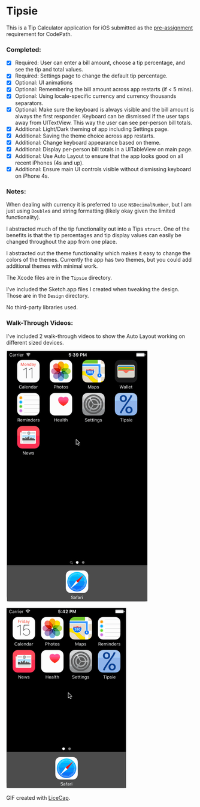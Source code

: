 # Tipsie

This is a Tip Calculator application for iOS submitted as the [pre-assignment](http://courses.codepath.com/snippets/intro_to_ios/thanks_for_applying#heading-prework) requirement for CodePath.

### Completed:

* [x] Required: User can enter a bill amount, choose a tip percentage, and see the tip and total values.
* [x] Required: Settings page to change the default tip percentage.
* [x] Optional: UI animations
* [x] Optional: Remembering the bill amount across app restarts (if < 5 mins).
* [x] Optional: Using locale-specific currency and currency thousands separators.
* [x] Optional: Make sure the keyboard is always visible and the bill amount is always the first responder. Keyboard can be dismissed if the user taps away from UITextView. This way the user can see per-person bill totals.
* [x] Additional: Light/Dark theming of app including Settings page.
* [x] Additional: Saving the theme choice across app restarts.
* [x] Additional: Change keyboard appearance based on theme.
* [x] Additional: Display per-person bill totals in a UITableView on main page.
* [x] Additional: Use Auto Layout to ensure that the app looks good on all recent iPhones (4s and up).
* [x] Additional: Ensure main UI controls visible without dismissing keyboard on iPhone 4s.

### Notes:

When dealing with currency it is preferred to use `NSDecimalNumber`, but I am just using `Double`s and string formatting (likely okay given the limited functionality).

I abstracted much of the tip functionality out into a Tips `struct`. One of the benefits is that the tip percentages and tip display values can easily be changed throughout the app from one place.

I abstracted out the theme functionality which makes it easy to change the colors of the themes. Currently the app has two themes, but you could add additional themes with minimal work.

The Xcode files are in the `Tipsie` directory.

I've included the Sketch.app files I created when tweaking the design. Those are in the `Design` directory.

No third-party libraries used.

### Walk-Through Videos:

I've included 2 walk-through videos to show the Auto Layout working on different sized devices.

![Walk-through Video on iPhone 6s Simulator](tipsie_walkthrough_6s.gif)

![Walk-through Video on iPhone 4s Simulator](tipsie_walkthrough_4s.gif)

GIF created with [LiceCap](http://www.cockos.com/licecap/).
